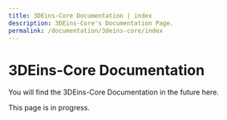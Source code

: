 ```yaml
---
title: 3DEins-Core Documentation | index
description: 3DEins-Core's Documentation Page.
permalink: /documentation/3deins-core/index
---
```


# 3DEins-Core Documentation

You will find the 3DEins-Core Documentation in the future here.

This page is in progress.